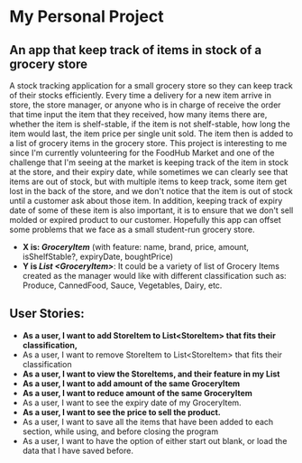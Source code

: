 # My Personal Project

## An app that keep track of items in stock of a grocery store
A stock tracking application for a small grocery store so they can keep track of their stocks efficiently. Every time a
delivery for a new item arrive in store, the store manager, or anyone who is in charge of receive the order that time 
input the item that they received, how many items there are, whether the item is shelf-stable, if the item is not 
shelf-stable, how long the item would last, the item price per single unit sold. The item then is added to a list of
grocery items in the grocery store. This project is interesting to me since I'm currently volunteering for the FoodHub 
Market and one of the challenge that I'm seeing at the market is keeping track of the item in stock at the store, and 
their expiry date, while sometimes we can clearly see that items are out of stock, but with multiple items to keep 
track, some item get lost in the back of the store, and we don't notice that the item is out of stock until a customer 
ask about those item. In addition, keeping track of expiry date of some of these item is also important, it is to 
ensure that we don't sell molded or expired product to our customer. Hopefully this app can offset some problems
that we face as a small student-run grocery store. 


- **X is: *GroceryItem*** (with feature: name, brand, price, amount, isShelfStable?, expiryDate, boughtPrice)
- **Y is *List \<GroceryItem>***: It could be a variety of list of Grocery Items created as the manager would like with 
different classification such as: Produce, CannedFood, Sauce, Vegetables, Dairy, etc.

## User Stories:
- **As a user, I want to add StoreItem to List\<StoreItem> that fits their classification,**
- As a user, I want to remove StoreItem to List\<StoreItem> that fits their classification
- **As a user, I want to view the StoreItems, and their feature in my List**
- **As a user, I want to add amount of the same GroceryItem**
- **As a user, I want to reduce amount of the same GroceryItem**
- As a user, I want to see the expiry date of my GroceryItem.
- **As a user, I want to see the price to sell the product.**
- As a user, I want to save all the items that have been added to each section, while using, 
and before closing the program
- As a user, I want to have the option of either start out blank, or load the data that I have saved before.


  